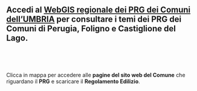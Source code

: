 Accedi al **[WebGIS regionale dei PRG dei Comuni dell’UMBRIA](http://siat.regione.umbria.it/prgdemo/)** per consultare i temi dei PRG dei Comuni di Perugia, Foligno e Castiglione del Lago.
<br><br>
-------------------------------------------------------------------------------------
<br><br>
Clicca in mappa per accedere alle **pagine del sito web del Comune** che riguardano il **PRG** e scaricare il **Regolamento Edilizio**.
